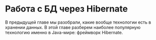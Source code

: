 # Работа с БД через Hibernate

В предыдущей главе мы разобрали, какие вообще технологии есть в хранении данных. В этой главе разберем наиболее популярную технологию именно в Java-мире: фреймворк Hibernate.
